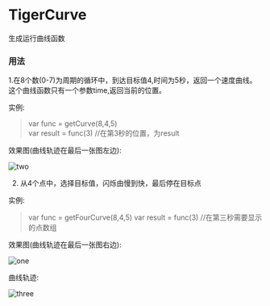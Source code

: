 # TigerCurve
生成运行曲线函数

### 用法
1.在8个数(0-7)为周期的循环中，到达目标值4,时间为5秒，返回一个速度曲线。这个曲线函数只有一个参数time,返回当前的位置。 

实例:
> var func = getCurve(8,4,5)   
> var result = func(3) //在第3秒的位置，为result
  
效果图(曲线轨迹在最后一张图左边):

  ![two](https://github.com/zx6733090/TigerCurve/blob/master/two.gif) 

2. 从4个点中，选择目标值，闪烁由慢到快，最后停在目标点

实例:
> var func = getFourCurve(8,4,5) 
> var result = func(3) //在第三秒需要显示的点数组

效果图(曲线轨迹在最后一张图右边):

  ![one](https://github.com/zx6733090/TigerCurve/blob/master/one.gif) 

曲线轨迹:

![three](https://github.com/zx6733090/TigerCurve/blob/master/three.jpg) 
